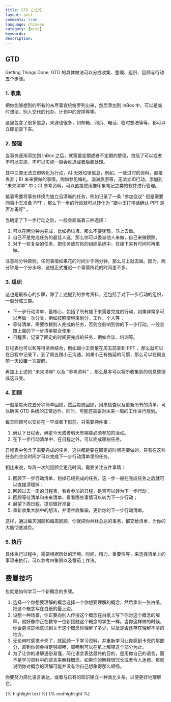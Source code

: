 ```yaml
---
title: GTD 方法论
layout: post
comments: true
language: chinese
category: [misc]
keywords:
description:
---
```



<!-- more -->

## GTD

Getting Things Done, GTD 的具体做法可以分成收集、整理、组织、回顾与行动五个步骤。

### 1. 收集

把你能够想到的所有的未尽事宜统统罗列出来，然后添加到 InBox 中，可以是临时想法、别人交代的代办、计划中的安排等等。

这里包含了很多信息，来源也很多，如邮箱、网页、电话、临时想法等等，都可以立即记录下来。

### 2. 整理

当事务逐渐添加到 InBox 之后，就需要定期或者不定期的整理，包括了可以或者不可以实施，不可以实施一般会推迟或者后面处理。

其中三类无法立即转化为行动，A) 无效垃圾信息，例如，一些过时的资料，直接丢弃；B) 未来要做的事情，例如参见婚礼、澳洲旅游等，无法立即行动，添加到 "未来清单" 中；C) 参考资料，可以直接使用像印象笔记之类的软件进行管理。

接着需要将事务转换为独立且清晰的任务，例如记录了一条 "参加会议" 但是需要同事小王准备 PPT ，那么下一步的行动就可以转化为 "跟小王打电话确认 PPT 是否准备好" 。

当确定了下一步行动之后，一般会面临着三种选择：

1. 可以在两分钟内完成，比如扔垃圾，那么不要犹豫，马上去做。
2. 自己不是完成任务的最佳人选，那么你可以委派他人来做，自己来做跟踪。
3. 对于一些复杂的任务，把任务放在你的组织系统中，在接下来有时间时再来做。

注意两分钟原则，任何事情如果花的时间少于两分钟，那么马上就去做。因为，两分钟是一个分水岭，这根正式推迟一个事情所花的时间差不多。

### 3. 组织

这也是最核心的步骤，除了上述提到的参考资料，还包括了对下一步行动的组织，一般分成三类。

* 下一步行动清单，最核心，包括了所有接下来需要完成的行动，如果非常多可以再做一次分类，例如按照情境来划分，工作、个人等；
* 等待清单，需要依赖别人完成的任务，否则会影响到你的下一步行动，一般会跟上面的下一步清单联合使用；
* 日程表，记录了固定的时间要完成的任务，例如会议、培训等。

日程表也可以和等待清单结合，例如跟小王商量在周五前拿到 PPT ，那么就可以在日程中记录下，到了周五跟小王沟通，如果小王有拖延的习惯，那么可以在周五前一天设置一次提醒。

再加上上述的 "未来清单" 以及 "参考资料" ，那么基本可以将所收集到的信息整理成这五类。

### 4. 回顾

一般是每天花五分钟简单回顾，然后每周回顾，用来检查以及更新所有的清单，可以确保 GTD 系统的正常运作，同时，可能还需要对未来一周的工作进行规划。

每天回顾可以安排在一早或者下班前，只需要两件事：

1. 确认下日程表，确定今天或者明天有哪些必须参加的活动。
2. 在下一步行动清单中，在日程之外，可以完成哪些任务。

日程表中包含了需要完成的任务，这些都是要在固定的时间需要做的，只有在这些任务的空余时间才可以完成下一步行动清单里的任务。

相比来说，每周一次的回顾会更花时间，需要关注五件事情：

1. 回顾下一步行动清单，划掉已经完成的任务，这一步一般在完成任务之后就可以直接清理掉；
2. 回顾过去一周的日程表，看看参加的日程，是否可以转为下一步行动；
3. 回顾等待清单和未来清单，看看哪些事情可以转为下一步行动；
4. 展望下周日程，提前做好准备；
5. 重新收集大脑中的想法，并清空收集箱，更新你的下一步行动清单。

这样，通过每天回顾和每周回顾，你就把你林林总总的事务，都交给清单，为你的大脑彻底减负。

### 5. 执行

具体执行过程中，需要根据所处的环境、时间、精力、重要性等，来选择清单上的事项来执行，可以参考四象限以及番茄工作法。

## 费曼技巧

也就是如何学习一个新概念的步骤。

1. 选择一个你想要理解的概念选择一个你想要理解的概念，然后拿出一张白纸，把这个概念写在白纸的最上边。
2. 设想一种场景，你正要向别人传授这个概念在白纸上写下你对这个概念的解释，就好像你正在教导一位新接触这个概念的学生一样。当你这样做的时候，你会更清楚地意识到关于这个概念你理解了多少，以及是否还存在理解不清的地方。
3. 无论何时感觉卡壳了，就回顾一下学习资料，并重新学习让你感到卡壳的那部分，直到你领会得足够顺畅，顺畅到可以在纸上解释这个部分为止。
4. 为了让你的讲解通俗易懂，简化语言表达最终的目的，是用你自己的语言，而不是学习资料中的语言来解释概念。如果你的解释很冗长或者令人迷惑，那就说明你对概念的理解可能并没有你自己想象得那么顺畅。

你要努力简化语言表达，或者与已有的知识建立一种类比关系，以便更好地理解它。



<!--
http://www.gtdlife.com/2008/762/five-best-gtd-applications/
https://zhuanlan.zhihu.com/p/25426777
https://everdo.net/
https://todoist.com/premium
https://www.lifehack.org/articles/technology/19-free-gtd-apps-for-windows-mac-linux.html

https://www.rememberthemilk.com/help/tips/
https://sspai.com/post/32757
http://www.gtdlife.com/2014/3291/how-to-improve-productivity-use-omnifocus4/
https://zhuanlan.zhihu.com/p/32663490
https://www.zhihu.com/question/46337589/answer/108168445
https://zhuanlan.zhihu.com/p/22210818
https://www.mifengtd.cn/articles/start-gtd.html
https://gettingthingsdone.com/what-is-gtd/

https://zhuanlan.zhihu.com/p/37258117
https://zhuanlan.zhihu.com/p/22210818 图片不错
https://zhuanlan.zhihu.com/p/31398385


https://github.com/willemt/heap
https://github.com/armon/c-minheap-array
-->

{% highlight text %}
{% endhighlight %}
